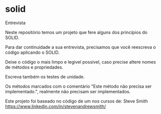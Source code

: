 # solid
Entrevista

Neste repositório temos um projeto que fere alguns dos princípios do SOLID.

Para dar continuidade a sua entrevista, precisamos que você reescreva o código aplicando o SOLID.

Deixe o código o mais limpo e legivel possível, caso precise altere nomes de métodos e propriedades.

Escreva também os testes de unidade.

Os métodos marcados com o comentário "Este método não precisa ser implementado.", realmente não precisam ser implementados.

Este projeto foi baseado no código de um nos cursos de:
Steve Smith 
https://www.linkedin.com/in/stevenandrewsmith/
